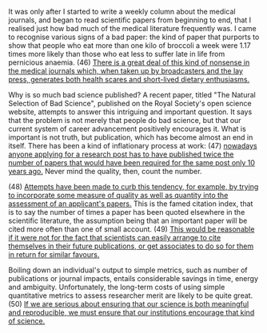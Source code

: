It was only after I started to write a weekly column about the medical journals, and began to read scientific papers from beginning to end, that I realised just how bad much of the medical literature frequently was. I came to recognise various signs of a bad paper: the kind of paper that purports to show that people who eat more than one kilo of broccoli a week were 1.17 times more likely than those who eat less to suffer late in life from pernicious anaemia. (46) <u>There is a great deal of this kind of nonsense in the medical journals which, when taken up by broadcasters and the lay press, generates both health scares and short-lived dietary enthusiasms. </u>

Why is so much bad science published? A recent paper, titled "The Natural Selection of Bad Science", published on the Royal Society's open science website, attempts to answer this intriguing and important question. It says that the problem is not merely that people do bad science, but that our current system of career advancement positively encourages it. What is important is not truth, but publication, which has become almost an end in itself. There has been a kind of inflationary process at work: (47) <u>nowadays anyone applying for a research post has to have published twice the number of papers that would have been required for the same post only 10 years ago.</u> Never mind the quality, then, count the number. 

(48) <u>Attempts have been made to curb this tendency, for example, by trying to incorporate some measure of quality as well as quantity into the assessment of an applicant's papers.</u> This is the famed citation index, that is to say the number of times a paper has been quoted elsewhere in the scientific literature, the assumption being that an important paper will be cited more often than one of small account. (49) <u>This would be reasonable if it were not for the fact that scientists can easily arrange to cite themselves in their future publications, or get associates to do so for them in return for similar favours. </u>

Boiling down an individual's output to simple metrics, such as number of publications or journal impacts, entails considerable savings in time, energy and ambiguity. Unfortunately, the long-term costs of using simple quantitative metrics to assess researcher merit are likely to be quite great. (50) <u>If we are serious about ensuring that our science is both meaningful and reproducible, we must ensure that our institutions encourage that kind of science.</u>